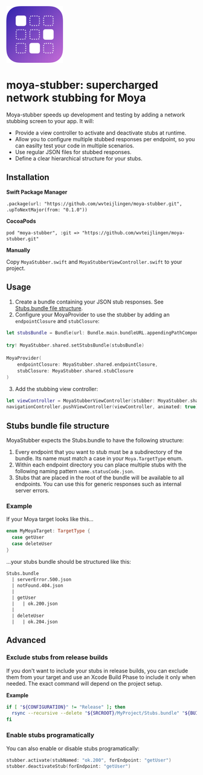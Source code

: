 <img src="./moya-stubber.png" width="150" height="150"/>

# moya-stubber: supercharged network stubbing for Moya

Moya-stubber speeds up development and testing by adding a network stubbing screen to your app. It will:

- Provide a view controller to activate and deactivate stubs at runtime.
- Allow you to configure multiple stubbed responses per endpoint, so you can easilty test your code in multiple scenarios.
- Use regular JSON files for stubbed responses.
- Define a clear hierarchical structure for your stubs.

## Installation

**Swift Package Manager**

```
.package(url: "https://github.com/wvteijlingen/moya-stubber.git", .upToNextMajor(from: "0.1.0"))
```

**CocoaPods**

```
pod "moya-stubber", :git => "https://github.com/wvteijlingen/moya-stubber.git"
```

**Manually**

Copy `MoyaStubber.swift` and `MoyaStubberViewController.swift` to your project.

## Usage

1. Create a bundle containing your JSON stub responses. See [Stubs.bundle file structure](#Stubs-bundle-file-structure).
2. Configure your MoyaProvider to use the stubber by adding an `endpointClosure` and `stubClosure`:

```swift
let stubsBundle = Bundle(url: Bundle.main.bundleURL.appendingPathComponent("Stubs.bundle"))!

try! MoyaStubber.shared.setStubsBundle(stubsBundle)

MoyaProvider(
    endpointClosure: MoyaStubber.shared.endpointClosure,
    stubClosure: MoyaStubber.shared.stubClosure
)
```

3. Add the stubbing view controller:

```swift
let viewController = MoyaStubberViewController(stubber: MoyaStubber.shared)
navigationController.pushViewController(viewController, animated: true)
```

## Stubs bundle file structure

MoyaStubber expects the Stubs.bundle to have the following structure:

1. Every endpoint that you want to stub must be a subdirectory of the bundle.
   Its name must match a case in your `Moya.TargetType` enum.
1. Within each endpoint directory you can place multiple stubs with the following naming pattern `name.statusCode.json`.
1. Stubs that are placed in the root of the bundle will be available to all endpoints.
   You can use this for generic responses such as internal server errors.

### Example

If your Moya target looks like this…

```swift
enum MyMoyaTarget: TargetType {
  case getUser
  case deleteUser
}
```

…your stubs bundle should be structured like this:

```
Stubs.bundle
  | serverError.500.json
  | notFound.404.json
  |
  | getUser
  |   | ok.200.json
  |
  | deleteUser
  |   | ok.204.json
```

## Advanced

### Exclude stubs from release builds

If you don't want to include your stubs in release builds, you can exclude them from your target
and use an Xcode Build Phase to include it only when needed. The exact command will depend on the project setup.

**Example**

```bash
if [ "${CONFIGURATION}" != "Release" ]; then
  rsync --recursive --delete "${SRCROOT}/MyProject/Stubs.bundle" "${BUILT_PRODUCTS_DIR}/${PRODUCT_NAME}.app"
fi
```

### Enable stubs programatically

You can also enable or disable stubs programatically:

```swift
stubber.activate(stubNamed: "ok.200", forEndpoint: "getUser")
stubber.deactivateStub(forEndpoint: "getUser")
```
